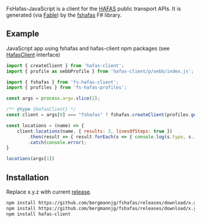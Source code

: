 FsHafas-JavaScript is a client for the [HAFAS](https://de.wikipedia.org/wiki/HAFAS) public transport APIs.
It is generated (via [Fable](https://github.com/fable-compiler/Fable>))
by the [fshafas](https://github.com/bergmannjg/fshafas/) F# library.

## Example

JavaScript app using fshafas and hafas-client npm packages (see [HafasClient](./interfaces/HafasClient.html) interface)

```js
import { createClient } from 'hafas-client';
import { profile as oebbProfile } from 'hafas-client/p/oebb/index.js';

import { fshafas } from 'fs-hafas-client';
import { profiles } from 'fs-hafas-profiles';

const args = process.argv.slice(2);

/** @type {HafasClient} */
const client = args[0] === "fshafas" ? fshafas.createClient(profiles.getProfile('db')) : createClient(oebbProfile, 'agent');

const locations = (name) => {
    client.locations(name, { results: 3, linesOfStops: true })
        .then(result => { result.forEach(s => { console.log(s.type, s.id, s.name); }); })
        .catch(console.error);
}

locations(args[1])
```

## Installation

Replace x.y.z with current [release](https://github.com/bergmannjg/fshafas/releases).

```sh
npm install https://github.com/bergmannjg/fshafas/releases/download/x.y.z/fs-hafas-client-x.y.z.tgz
npm install https://github.com/bergmannjg/fshafas/releases/download/x.y.z/fs-hafas-profiles-x.y.z.tgz
npm install hafas-client
```
